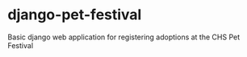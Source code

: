 # django-pet-festival
Basic django web application for registering adoptions at the CHS Pet Festival
